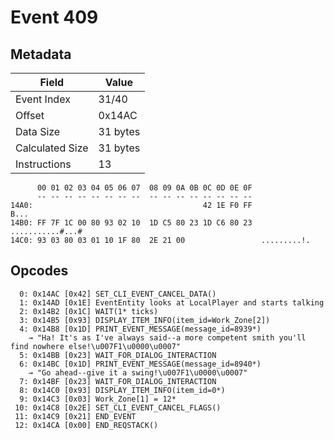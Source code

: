 # Event 409

## Metadata

| Field           | Value    |
|-----------------|----------|
| Event Index     | 31/40    |
| Offset          | 0x14AC   |
| Data Size       | 31 bytes |
| Calculated Size | 31 bytes |
| Instructions    | 13       |

```
      00 01 02 03 04 05 06 07  08 09 0A 0B 0C 0D 0E 0F
      -- -- -- -- -- -- -- --  -- -- -- -- -- -- -- --
14A0:                                      42 1E F0 FF              B...
14B0: FF 7F 1C 00 80 93 02 10  1D C5 80 23 1D C6 80 23  ...........#...#
14C0: 93 03 80 03 01 10 1F 80  2E 21 00                 .........!.     
```

## Opcodes

```
  0: 0x14AC [0x42] SET_CLI_EVENT_CANCEL_DATA()
  1: 0x14AD [0x1E] EventEntity looks at LocalPlayer and starts talking
  2: 0x14B2 [0x1C] WAIT(1* ticks)
  3: 0x14B5 [0x93] DISPLAY_ITEM_INFO(item_id=Work_Zone[2])
  4: 0x14B8 [0x1D] PRINT_EVENT_MESSAGE(message_id=8939*)
    → "Ha! It's as I've always said--a more competent smith you'll find nowhere else!\u007F1\u0000\u0007"
  5: 0x14BB [0x23] WAIT_FOR_DIALOG_INTERACTION
  6: 0x14BC [0x1D] PRINT_EVENT_MESSAGE(message_id=8940*)
    → "Go ahead--give it a swing!\u007F1\u0000\u0007"
  7: 0x14BF [0x23] WAIT_FOR_DIALOG_INTERACTION
  8: 0x14C0 [0x93] DISPLAY_ITEM_INFO(item_id=0*)
  9: 0x14C3 [0x03] Work_Zone[1] = 12*
 10: 0x14C8 [0x2E] SET_CLI_EVENT_CANCEL_FLAGS()
 11: 0x14C9 [0x21] END_EVENT
 12: 0x14CA [0x00] END_REQSTACK()
```
